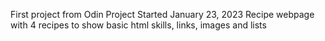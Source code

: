 First project from Odin Project
Started January 23, 2023
Recipe webpage with 4 recipes to show basic html skills, links, images and lists